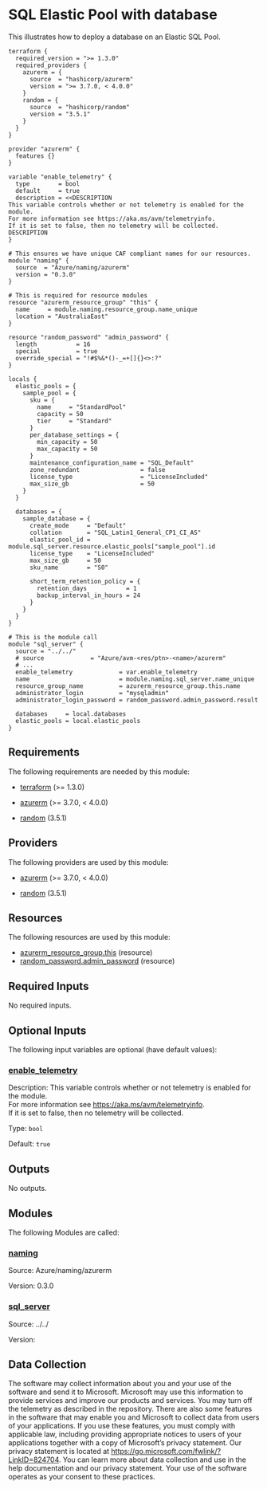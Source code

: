<!-- BEGIN_TF_DOCS -->
# SQL Elastic Pool with database

This illustrates how to deploy a database on an Elastic SQL Pool.

```hcl
terraform {
  required_version = ">= 1.3.0"
  required_providers {
    azurerm = {
      source  = "hashicorp/azurerm"
      version = ">= 3.7.0, < 4.0.0"
    }
    random = {
      source  = "hashicorp/random"
      version = "3.5.1"
    }
  }
}

provider "azurerm" {
  features {}
}

variable "enable_telemetry" {
  type        = bool
  default     = true
  description = <<DESCRIPTION
This variable controls whether or not telemetry is enabled for the module.
For more information see https://aka.ms/avm/telemetryinfo.
If it is set to false, then no telemetry will be collected.
DESCRIPTION
}

# This ensures we have unique CAF compliant names for our resources.
module "naming" {
  source  = "Azure/naming/azurerm"
  version = "0.3.0"
}

# This is required for resource modules
resource "azurerm_resource_group" "this" {
  name     = module.naming.resource_group.name_unique
  location = "AustraliaEast"
}

resource "random_password" "admin_password" {
  length           = 16
  special          = true
  override_special = "!#$%&*()-_=+[]{}<>:?"
}

locals {
  elastic_pools = {
    sample_pool = {
      sku = {
        name     = "StandardPool"
        capacity = 50
        tier     = "Standard"
      }
      per_database_settings = {
        min_capacity = 50
        max_capacity = 50
      }
      maintenance_configuration_name = "SQL_Default"
      zone_redundant                 = false
      license_type                   = "LicenseIncluded"
      max_size_gb                    = 50
    }
  }

  databases = {
    sample_database = {
      create_mode     = "Default"
      collation       = "SQL_Latin1_General_CP1_CI_AS"
      elastic_pool_id = module.sql_server.resource.elastic_pools["sample_pool"].id
      license_type    = "LicenseIncluded"
      max_size_gb     = 50
      sku_name        = "S0"

      short_term_retention_policy = {
        retention_days           = 1
        backup_interval_in_hours = 24
      }
    }
  }
}

# This is the module call
module "sql_server" {
  source = "../../"
  # source             = "Azure/avm-<res/ptn>-<name>/azurerm"
  # ...
  enable_telemetry             = var.enable_telemetry
  name                         = module.naming.sql_server.name_unique
  resource_group_name          = azurerm_resource_group.this.name
  administrator_login          = "mysqladmin"
  administrator_login_password = random_password.admin_password.result

  databases     = local.databases
  elastic_pools = local.elastic_pools
}
```

<!-- markdownlint-disable MD033 -->
## Requirements

The following requirements are needed by this module:

- <a name="requirement_terraform"></a> [terraform](#requirement\_terraform) (>= 1.3.0)

- <a name="requirement_azurerm"></a> [azurerm](#requirement\_azurerm) (>= 3.7.0, < 4.0.0)

- <a name="requirement_random"></a> [random](#requirement\_random) (3.5.1)

## Providers

The following providers are used by this module:

- <a name="provider_azurerm"></a> [azurerm](#provider\_azurerm) (>= 3.7.0, < 4.0.0)

- <a name="provider_random"></a> [random](#provider\_random) (3.5.1)

## Resources

The following resources are used by this module:

- [azurerm_resource_group.this](https://registry.terraform.io/providers/hashicorp/azurerm/latest/docs/resources/resource_group) (resource)
- [random_password.admin_password](https://registry.terraform.io/providers/hashicorp/random/3.5.1/docs/resources/password) (resource)

<!-- markdownlint-disable MD013 -->
## Required Inputs

No required inputs.

## Optional Inputs

The following input variables are optional (have default values):

### <a name="input_enable_telemetry"></a> [enable\_telemetry](#input\_enable\_telemetry)

Description: This variable controls whether or not telemetry is enabled for the module.  
For more information see https://aka.ms/avm/telemetryinfo.  
If it is set to false, then no telemetry will be collected.

Type: `bool`

Default: `true`

## Outputs

No outputs.

## Modules

The following Modules are called:

### <a name="module_naming"></a> [naming](#module\_naming)

Source: Azure/naming/azurerm

Version: 0.3.0

### <a name="module_sql_server"></a> [sql\_server](#module\_sql\_server)

Source: ../../

Version:

<!-- markdownlint-disable-next-line MD041 -->
## Data Collection

The software may collect information about you and your use of the software and send it to Microsoft. Microsoft may use this information to provide services and improve our products and services. You may turn off the telemetry as described in the repository. There are also some features in the software that may enable you and Microsoft to collect data from users of your applications. If you use these features, you must comply with applicable law, including providing appropriate notices to users of your applications together with a copy of Microsoft’s privacy statement. Our privacy statement is located at <https://go.microsoft.com/fwlink/?LinkID=824704>. You can learn more about data collection and use in the help documentation and our privacy statement. Your use of the software operates as your consent to these practices.
<!-- END_TF_DOCS -->